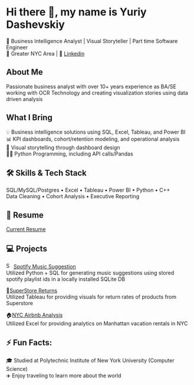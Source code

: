 # Hi there 👋, my name is Yuriy Dashevskiy

<!--
**yuriy-dashevskiy/yuriy-dashevskiy** is a ✨ _special_ ✨ repository because its `README.md` (this file) appears on your GitHub profile.

Here are some ideas to get you started:

- 🔭 I’m currently working on ...
- 🌱 I’m currently learning ...
- 👯 I’m looking to collaborate on ...
- 🤔 I’m looking for help with ...
- 💬 Ask me about ...
- 📫 How to reach me: ...
- 😄 Pronouns: ...
- ⚡ Fun fact: ...
-->
🎯 Business Intelligence Analyst | Visual Storyteller | Part time Software Engineer<br/>
📍 Greater NYC Area | 🔗 [Linkedin](https://www.linkedin.com/in/yuriy-dashevskiy/)

## About Me
Passionate business analyst with over 10+ years experience as BA/SE working with OCR Technology and creating visualization stories using data driven analysis
## What I Bring
💡 Business intelligence solutions using SQL, Excel, Tableau, and Power BI<br/>
📊 KPI dashboards, cohort/retention modeling, and operational analysis<br/>
📸 Visual storytelling through dashboard design<br/>
👨‍💻 Python Programming, including API calls/Pandas

## 🛠️ Skills & Tech Stack
SQL/MySQL/Postgres • Excel • Tableau • Power BI • Python • C++ <br/>
Data Cleaning • Cohort Analysis • Executive Reporting

## 📄 Resume
[Current Resume](https://github.com/yuriy-dashevskiy/resume)

## 💻 Projects

<a href="https://emoji.gg/emoji/SpotifyLogo"><img src="https://cdn3.emoji.gg/emojis/SpotifyLogo.png" width="16px" height="16px" alt="SpotifyLogo"></a>
[Spotify Music Suggestion](https://github.com/yuriy-dashevskiy/song_suggestion) <br/>
Utilized Python + SQL for generating music suggestions using stored spotify playlist ids in a locally installed SQLite DB

🏪[SuperStore Returns](https://github.com/yuriy-dashevskiy/superstore-returns-tableau) <br/>
Utilized Tableau for providing visuals for return rates of products from Superstore

🏠[NYC Airbnb Analysis](https://github.com/yuriy-dashevskiy/airbnb-manhattan-analytics) <br/>
Utilized Excel for providing analytics on Manhattan vacation rentals in NYC

## ⚡ Fun Facts:
🎓 Studied at Polytechnic Institute of New York University (Computer Science)<br/>
✈️ Enjoy traveling to learn more about the world
